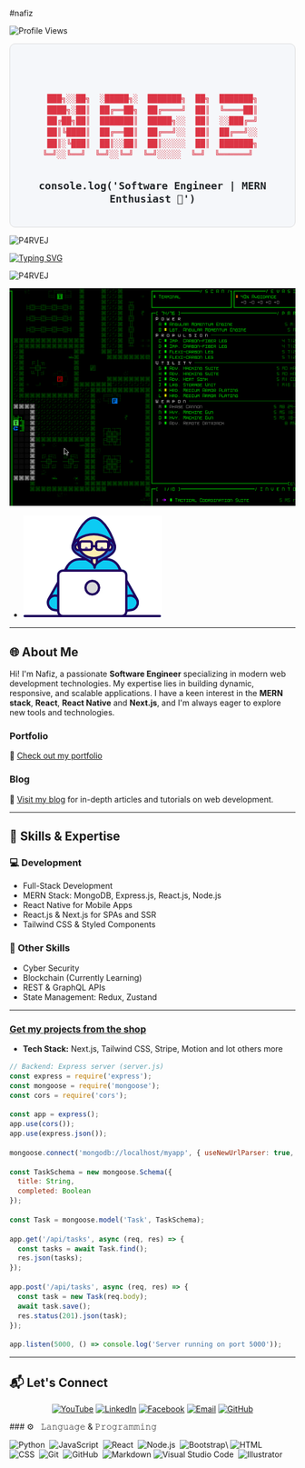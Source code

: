 #nafiz

![Profile Views](https://komarev.com/ghpvc/?username=noor-mohammad-2&label=Profile%20views&color=0e75b6&style=flat)

<div align="center" style="font-family: 'Courier New', Courier, monospace; color: #0e75b6; background: #f5f7fa; padding: 20px; border-radius: 10px; border: 1px solid #ddd;">
  <pre style="font-size: 14px; line-height: 1.4em; color: #0d6efd;">
<span style="color: #dc3545;"> 

███╗░░██╗  ░█████╗░  ███████╗  ██╗  ███████╗
████╗░██║  ██╔══██╗  ██╔════╝  ██║  ╚════██║
██╔██╗██║  ███████║  █████╗░░  ██║  ░░███╔═╝
██║╚████║  ██╔══██║  ██╔══╝░░  ██║  ██╔══╝░░
██║░╚███║  ██║░░██║  ██║░░░░░  ██║  ███████╗
╚═╝░░╚══╝  ╚═╝░░╚═╝  ╚═╝░░░░░  ╚═╝  ╚══════╝ </span>
  </pre>

  <h2 style="margin-top: 20px;">
    <code style="color: #212529; font-size: 18px;">console.log('Software Engineer | MERN Enthusiast 🚀')</code>
  </h2>
</div>

![P4RVEJ](https://avatars.githubusercontent.com/u/119662047?v=4)

[![Typing SVG](https://readme-typing-svg.herokuapp.com?font=Neuton&size=25&color=30FF40&background=000000&center=true&vCenter=true&width=360&height=60&lines=Hello+World%2C+I'm+Nafiz+Here+🤙;𝙸t'𝚜+not+just+a+name+bro!+🥱;𝙸t'𝚜+a+brand+🔥;Please+Follow+My+GitHub+🙏;Thanks+My+All+Friends+🤙+🥰;Love+From+Bangladesh🇧🇩)](https://git.io/typing-svg)



![P4RVEJ](https://user-images.githubusercontent.com/87250241/154004616-9ada377d-645e-4146-b521-07a16bc7900b.gif)


![Alt text](https://github.com/MRVIVEK-CODER/MRVIVEK-CODER/raw/main/md7Oqrf.gif)


- ![Alt text](https://github.com/MRVIVEK-CODER/MRVIVEK-CODER/raw/main/Developer.gif)



---

## 🌐 About Me

Hi! I'm Nafiz, a passionate **Software Engineer** specializing in modern web development technologies. My expertise lies in building dynamic, responsive, and scalable applications. I have a keen interest in the **MERN stack**, **React**, **React Native** and **Next.js**, and I'm always eager to explore new tools and technologies.

### Portfolio
🔗 [Check out my portfolio](https://noormohammad.reactbd.com/)

### Blog
📘 [Visit my blog](https://blog.reactbd.com/) for in-depth articles and tutorials on web development.

---

## 🚀 Skills & Expertise

### 💻 Development
- Full-Stack Development  
- MERN Stack: MongoDB, Express.js, React.js, Node.js  
- React Native for Mobile Apps  
- React.js & Next.js for SPAs and SSR  
- Tailwind CSS & Styled Components  

### 🔧 Other Skills
- Cyber Security  
- Blockchain (Currently Learning)  
- REST & GraphQL APIs  
- State Management: Redux, Zustand 

---

### [Get my projects from the shop](https://buymeacoffee.com/reactbd/extras)
- **Tech Stack:** Next.js, Tailwind CSS, Stripe, Motion and lot others more

```javascript
// Backend: Express server (server.js)
const express = require('express');
const mongoose = require('mongoose');
const cors = require('cors');

const app = express();
app.use(cors());
app.use(express.json());

mongoose.connect('mongodb://localhost/myapp', { useNewUrlParser: true, useUnifiedTopology: true });

const TaskSchema = new mongoose.Schema({
  title: String,
  completed: Boolean
});

const Task = mongoose.model('Task', TaskSchema);

app.get('/api/tasks', async (req, res) => {
  const tasks = await Task.find();
  res.json(tasks);
});

app.post('/api/tasks', async (req, res) => {
  const task = new Task(req.body);
  await task.save();
  res.status(201).json(task);
});

app.listen(5000, () => console.log('Server running on port 5000'));
```

---

## 📬 Let's Connect

<div align="center">
  <a href="https://github.com/noorjsdivs/noorjsdivs/blob/main/README.md" target="_blank"><img src="https://img.shields.io/badge/YouTube-FF0000?style=for-the-badge&logo=youtube&logoColor=white" alt="YouTube" /></a>
  <a href="https://www.linkedin.com/in/noor-mohammad-ab2245193/" target="_blank"><img src="https://img.shields.io/badge/LinkedIn-0077B5?style=for-the-badge&logo=linkedin&logoColor=white" alt="LinkedIn" /></a>
  <a href="https://www.facebook.com/Noorlalu143/" target="_blank"><img src="https://img.shields.io/badge/Facebook-1877F2?style=for-the-badge&logo=facebook&logoColor=white" alt="Facebook" /></a>
    <a href="mailto:noor.jsdivs@gmail.com"><img src="https://img.shields.io/badge/📧_Email-D14836?style=for-the-badge&logoColor=white" alt="Email" /></a>
  <a href="https://github.com/" target="_blank"><img src="https://img.shields.io/badge/GitHub-100000?style=for-the-badge&logo=github&logoColor=white" alt="GitHub" /></a>

</div>

###​ ​⚙️ ​&nbsp;​ 𝙻𝚊𝚗𝚐𝚞𝚊𝚐𝚎 & 𝙿𝚛𝚘𝚐𝚛𝚊𝚖𝚖𝚒𝚗𝚐
  
![Python](https://img.shields.io/badge/-Python-05122A?style=flat&logo=python)​&nbsp;
![​JavaScript​](https://img.shields.io/badge/-JavaScript-05122A?style=flat&logo=javascript)​&nbsp; 
![​React​](https://img.shields.io/badge/-React-05122A?style=flat&logo=react)​&nbsp; 
![​Node.js​](https://img.shields.io/badge/-Node.js-05122A?style=flat&logo=node.js)​&nbsp; 
![​Bootstrap​](https://img.shields.io/badge/-Bootstrap-05122A?style=flat&logo=bootstrap&logoColor=563D7C)\ 
![​HTML​](https://img.shields.io/badge/-HTML-05122A?style=flat&logo=HTML5)​&nbsp;  
![​CSS​](https://img.shields.io/badge/-CSS-05122A?style=flat&logo=CSS3&logoColor=1572B6)​&nbsp; 
![​Git​](https://img.shields.io/badge/-Git-05122A?style=flat&logo=git)​&nbsp; 
![​GitHub​](https://img.shields.io/badge/-GitHub-05122A?style=flat&logo=github)​&nbsp; 
![​Markdown​](https://img.shields.io/badge/-Markdown-05122A?style=flat&logo=markdown) 
![​Visual Studio Code​](https://img.shields.io/badge/-Visual%20Studio%20Code-05122A?style=flat&logo=visual-studio-code&logoColor=007ACC)​&nbsp; 
![​Illustrator​](https://img.shields.io/badge/-Illustrator-05122A?style=flat&logo=adobe-illustrator)​&nbsp;
